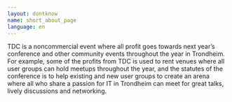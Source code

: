 ```yaml
---
layout: dontknow
name: short_about_page
language: en
---
```


TDC is a noncommercial event where all profit goes towards next year’s conference and other community events throughout the year in Trondheim. For example, some of the profits from TDC is used to rent venues where all user groups can hold meetups throughout the year, and the statutes of the conference is to help existing and new user groups to create an arena where all who share a passion for IT in Trondheim can meet for great talks, lively discussions and networking.